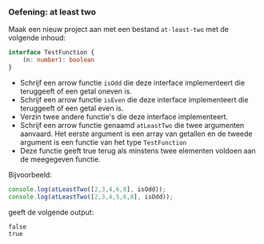 ### Oefening: at least two

Maak een nieuw project aan met een bestand `at-least-two` met de volgende inhoud:

```typescript
interface TestFunction {
    (n: number): boolean
}
```

* Schrijf een arrow functie `isOdd` die deze interface implementeert die teruggeeft of een getal oneven is.
* Schrijf een arrow functie `isEven` die deze interface implementeert die teruggeeft of een getal even is.
* Verzin twee andere functie's die deze interface implementeert.
* Schrijf een arrow functie genaamd `atLeastTwo` die twee argumenten aanvaard. Het eerste argument is een array van getallen en de tweede argument is een functie van het type `TestFunction`
* Deze functie geeft true terug als minstens twee elementen voldoen aan de meegegeven functie.

Bijvoorbeeld:

```typescript
console.log(atLeastTwo([2,3,4,6,8], isOdd));
console.log(atLeastTwo([2,3,4,5,6,8], isOdd));
```

geeft de volgende output:

```
false
true
```
